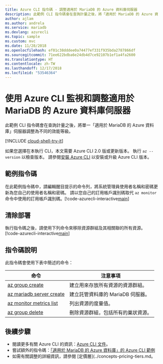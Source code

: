 ```yaml
---
title: Azure CLI 指令碼 - 調整適用於 MariaDB 的 Azure 資料庫伺服器
description: 此範例 CLI 指令碼會在查詢計量之後，將「適用於 MariaDB 的 Azure 資料庫」伺服器調整為不同的效能等級。
author: ajlam
ms.author: andrela
ms.service: mariadb
ms.devlang: azurecli
ms.topic: sample
ms.custom: mvc
ms.date: 11/28/2018
ms.openlocfilehash: ef01c38dddee0a74477ef331f935bda2787866df
ms.sourcegitcommit: 71ee622bdba6e24db4d7ce92107b1ef1a4fa2600
ms.translationtype: HT
ms.contentlocale: zh-TW
ms.lasthandoff: 12/17/2018
ms.locfileid: "53546364"
---
```

# <a name="monitor-and-scale-an-azure-database-for-mariadb-server-using-azure-cli"></a>使用 Azure CLI 監視和調整適用於 MariaDB 的 Azure 資料庫伺服器
此範例 CLI 指令碼會在查詢計量之後，將單一「適用於 MariaDB 的 Azure 資料庫」伺服器調整為不同的效能等級。

[!INCLUDE [cloud-shell-try-it](../../../includes/cloud-shell-try-it.md)]

如果您選擇在本執行 CLI，本文需要 Azure CLI 2.0 版或更新版本。 執行 `az --version` 以檢查版本。 請參閱[安裝 Azure CLI]( /cli/azure/install-azure-cli) 以安裝或升級 Azure CLI 版本。 

## <a name="sample-script"></a>範例指令碼
在此範例指令碼中，請編輯醒目提示的命令列，將系統管理員使用者名稱和密碼更新為您自己的使用者名稱和密碼。 請以您自己的訂用帳戶識別碼取代 `az monitor` 命令中使用的訂用帳戶識別碼。[!code-azurecli-interactive[main](../../../cli_scripts/mariadb/scale-mariadb-server/scale-mariadb-server.sh?highlight=15-16 "Create and scale Azure Database for MariaDB.")]

## <a name="clean-up-deployment"></a>清除部署
執行指令碼之後，請使用下列命令來移除資源群組及其相關聯的所有資源。 
[!code-azurecli-interactive[main](../../../cli_scripts/mariadb/scale-mariadb-server/delete-mariadb.sh  "Delete the resource group.")]

## <a name="script-explanation"></a>指令碼說明
此指令碼會使用下表中簡述的命令：

| **命令** | **注意事項** |
|---|---|
| [az group create](/cli/azure/group#az-group-create) | 建立用來存放所有資源的資源群組。 |
| [az mariadb server create](/cli/azure/mariadb/server#az-mariadb-server-create) | 建立託管資料庫的 MariaDB 伺服器。 |
| [az monitor metrics list](/cli/azure/monitor/metrics#az-monitor-metrics-list) | 列出資源的度量值。 |
| [az group delete](/cli/azure/group#az-group-delete) | 刪除資源群組，包括所有的巢狀資源。 |

## <a name="next-steps"></a>後續步驟
- 閱讀更多有關 Azure CLI 的資訊：[Azure CLI 文件](/cli/azure)。
- 嘗試額外的指令碼：[「適用於 MariaDB 的 Azure 資料庫」的 Azure CLI 範例](../sample-scripts-azure-cli.md)
- 如需有關調整的詳細資訊，請參閱 [定價層](../concepts-pricing-tiers.md。
